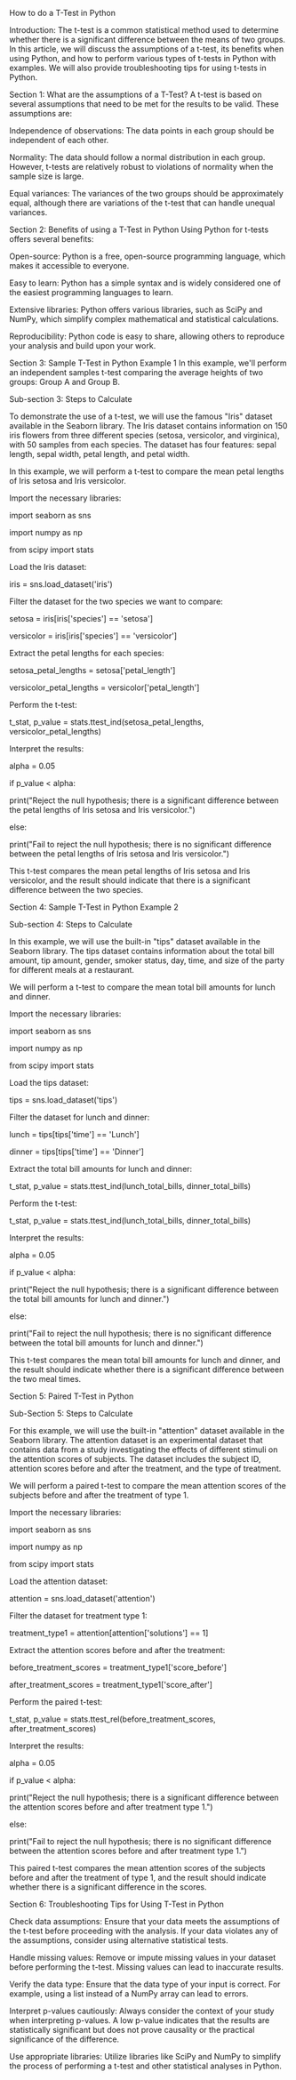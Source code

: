 How to do a T-Test in Python



Introduction: The t-test is a common statistical method used to determine whether there is a significant difference between the means of two groups. In this article, we will discuss the assumptions of a t-test, its benefits when using Python, and how to perform various types of t-tests in Python with examples. We will also provide troubleshooting tips for using t-tests in Python.

Section 1: What are the assumptions of a T-Test? A t-test is based on several assumptions that need to be met for the results to be valid. These assumptions are:

Independence of observations: The data points in each group should be independent of each other.

Normality: The data should follow a normal distribution in each group. However, t-tests are relatively robust to violations of normality when the sample size is large.

Equal variances: The variances of the two groups should be approximately equal, although there are variations of the t-test that can handle unequal variances.

Section 2: Benefits of using a T-Test in Python Using Python for t-tests offers several benefits:

Open-source: Python is a free, open-source programming language, which makes it accessible to everyone.

Easy to learn: Python has a simple syntax and is widely considered one of the easiest programming languages to learn.

Extensive libraries: Python offers various libraries, such as SciPy and NumPy, which simplify complex mathematical and statistical calculations.

Reproducibility: Python code is easy to share, allowing others to reproduce your analysis and build upon your work.

Section 3: Sample T-Test in Python Example 1 In this example, we'll perform an independent samples t-test comparing the average heights of two groups: Group A and Group B.

Sub-section 3: Steps to Calculate

To demonstrate the use of a t-test, we will use the famous "Iris" dataset available in the Seaborn library. The Iris dataset contains information on 150 iris flowers from three different species (setosa, versicolor, and virginica), with 50 samples from each species. The dataset has four features: sepal length, sepal width, petal length, and petal width.

In this example, we will perform a t-test to compare the mean petal lengths of Iris setosa and Iris versicolor.



Import the necessary libraries:

import seaborn as sns

import numpy as np

from scipy import stats

Load the Iris dataset:



iris = sns.load\_dataset('iris')

Filter the dataset for the two species we want to compare:

setosa = iris[iris['species'] == 'setosa']

versicolor = iris[iris['species'] == 'versicolor']





Extract the petal lengths for each species:

setosa\_petal\_lengths = setosa['petal\_length']

versicolor\_petal\_lengths = versicolor['petal\_length']



Perform the t-test:

t\_stat, p\_value = stats.ttest\_ind(setosa\_petal\_lengths, versicolor\_petal\_lengths)



Interpret the results:

alpha = 0.05

if p\_value < alpha:

 print("Reject the null hypothesis; there is a significant difference between the petal lengths of Iris setosa and Iris versicolor.")

else:

 print("Fail to reject the null hypothesis; there is no significant difference between the petal lengths of Iris setosa and Iris versicolor.")



This t-test compares the mean petal lengths of Iris setosa and Iris versicolor, and the result should indicate that there is a significant difference between the two species.


Section 4: Sample T-Test in Python Example 2 

Sub-section 4: Steps to Calculate

In this example, we will use the built-in "tips" dataset available in the Seaborn library. The tips dataset contains information about the total bill amount, tip amount, gender, smoker status, day, time, and size of the party for different meals at a restaurant.

We will perform a t-test to compare the mean total bill amounts for lunch and dinner.

Import the necessary libraries:



import seaborn as sns

import numpy as np

from scipy import stats

Load the tips dataset:

tips = sns.load\_dataset('tips')



Filter the dataset for lunch and dinner:

lunch = tips[tips['time'] == 'Lunch']

dinner = tips[tips['time'] == 'Dinner']



Extract the total bill amounts for lunch and dinner:

t\_stat, p\_value = stats.ttest\_ind(lunch\_total\_bills, dinner\_total\_bills)



Perform the t-test:

t\_stat, p\_value = stats.ttest\_ind(lunch\_total\_bills, dinner\_total\_bills)



Interpret the results:

alpha = 0.05

if p\_value < alpha:

 print("Reject the null hypothesis; there is a significant difference between the total bill amounts for lunch and dinner.")

else:

 print("Fail to reject the null hypothesis; there is no significant difference between the total bill amounts for lunch and dinner.")



This t-test compares the mean total bill amounts for lunch and dinner, and the result should indicate whether there is a significant difference between the two meal times.




Section 5: Paired T-Test in Python 

Sub-Section 5: Steps to Calculate

For this example, we will use the built-in "attention" dataset available in the Seaborn library. The attention dataset is an experimental dataset that contains data from a study investigating the effects of different stimuli on the attention scores of subjects. The dataset includes the subject ID, attention scores before and after the treatment, and the type of treatment.



We will perform a paired t-test to compare the mean attention scores of the subjects before and after the treatment of type 1.

Import the necessary libraries:

import seaborn as sns

import numpy as np

from scipy import stats

Load the attention dataset:

attention = sns.load\_dataset('attention')



Filter the dataset for treatment type 1:

treatment\_type1 = attention[attention['solutions'] == 1]



Extract the attention scores before and after the treatment:

before\_treatment\_scores = treatment\_type1['score\_before']

after\_treatment\_scores = treatment\_type1['score\_after']



Perform the paired t-test:

t\_stat, p\_value = stats.ttest\_rel(before\_treatment\_scores, after\_treatment\_scores)



Interpret the results:

alpha = 0.05

if p\_value < alpha:

 print("Reject the null hypothesis; there is a significant difference between the attention scores before and after treatment type 1.")

else:

 print("Fail to reject the null hypothesis; there is no significant difference between the attention scores before and after treatment type 1.")



This paired t-test compares the mean attention scores of the subjects before and after the treatment of type 1, and the result should indicate whether there is a significant difference in the scores.





Section 6: Troubleshooting Tips for Using T-Test in Python

Check data assumptions: Ensure that your data meets the assumptions of the t-test before proceeding with the analysis. If your data violates any of the assumptions, consider using alternative statistical tests.

Handle missing values: Remove or impute missing values in your dataset before performing the t-test. Missing values can lead to inaccurate results.

Verify the data type: Ensure that the data type of your input is correct. For example, using a list instead of a NumPy array can lead to errors.

Interpret p-values cautiously: Always consider the context of your study when interpreting p-values. A low p-value indicates that the results are statistically significant but does not prove causality or the practical significance of the difference.

Use appropriate libraries: Utilize libraries like SciPy and NumPy to simplify the process of performing a t-test and other statistical analyses in Python.



